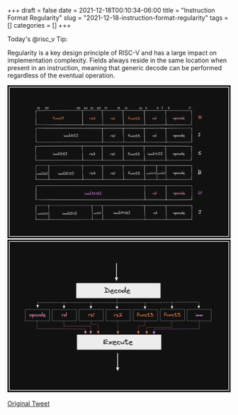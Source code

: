 +++ 
draft = false
date = 2021-12-18T00:10:34-06:00
title = "Instruction Format Regularity"
slug = "2021-12-18-instruction-format-regularity" 
tags = []
categories = []
+++

Today's @risc_v Tip:

Regularity is a key design principle of RISC-V and has a large impact on implementation complexity. Fields always reside in the same location when present in an instruction, meaning that generic decode can be performed regardless of the eventual operation.

![21-12-18_1](../static/risc-v-tips/21-12-18_1.png)
![21-12-18_2](../static/risc-v-tips/21-12-18_2.png)

[Original Tweet](https://twitter.com/hasheddan/status/1472246183133429766?s=20)
